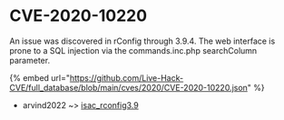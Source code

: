 # CVE-2020-10220

An issue was discovered in rConfig through 3.9.4. The web interface is prone to a SQL injection via the commands.inc.php searchColumn parameter.

{% embed url="https://github.com/Live-Hack-CVE/full_database/blob/main/cves/2020/CVE-2020-10220.json" %}


* arvind2022 ~> [isac_rconfig3.9](https://www.alice-snow.ru/2020/database/cve-2020-10220/isac_rconfig3.9-arvind2022)